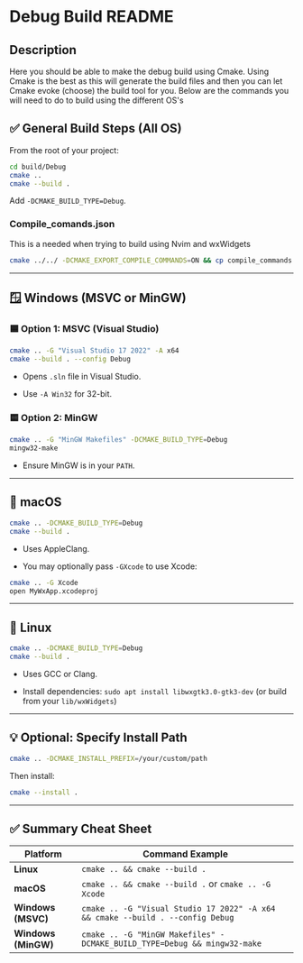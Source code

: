 # Debug Build README

## Description

Here you should be able to make the debug build using Cmake. Using Cmake is the best as this will generate the build files and then you can let Cmake evoke (choose) the build tool for you. Below are the commands you will need to do to build using the different OS's 

## ✅ General Build Steps (All OS)

From the root of your project:

```bash
cd build/Debug
cmake ..
cmake --build .
```

Add `-DCMAKE_BUILD_TYPE=Debug`.


### Compile_comands.json
This is a needed when trying to build using Nvim and wxWidgets

``` bash
cmake ../../ -DCMAKE_EXPORT_COMPILE_COMMANDS=ON && cp compile_commands.json ../../
```


---

## 🪟 Windows (MSVC or MinGW)

### 🟦 Option 1: MSVC (Visual Studio)

```bash
cmake .. -G "Visual Studio 17 2022" -A x64
cmake --build . --config Debug
```

- Opens `.sln` file in Visual Studio.
    
- Use `-A Win32` for 32-bit.
    

### 🟨 Option 2: MinGW

```bash
cmake .. -G "MinGW Makefiles" -DCMAKE_BUILD_TYPE=Debug
mingw32-make
```

- Ensure MinGW is in your `PATH`.
    

---

## 🍎 macOS

```bash
cmake .. -DCMAKE_BUILD_TYPE=Debug
cmake --build .
```

- Uses AppleClang.
    
- You may optionally pass `-GXcode` to use Xcode:
    

```bash
cmake .. -G Xcode
open MyWxApp.xcodeproj
```

---

## 🐧 Linux

```bash
cmake .. -DCMAKE_BUILD_TYPE=Debug
cmake --build .
```

- Uses GCC or Clang.
    
- Install dependencies: `sudo apt install libwxgtk3.0-gtk3-dev` (or build from your `lib/wxWidgets`)
    

---

## 💡 Optional: Specify Install Path

```bash
cmake .. -DCMAKE_INSTALL_PREFIX=/your/custom/path
```

Then install:

```bash
cmake --install .
```

---

## ✅ Summary Cheat Sheet

|Platform|Command Example|
|---|---|
|**Linux**|`cmake .. && cmake --build .`|
|**macOS**|`cmake .. && cmake --build .` or `cmake .. -G Xcode`|
|**Windows (MSVC)**|`cmake .. -G "Visual Studio 17 2022" -A x64 && cmake --build . --config Debug`|
|**Windows (MinGW)**|`cmake .. -G "MinGW Makefiles" -DCMAKE_BUILD_TYPE=Debug && mingw32-make`|
